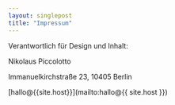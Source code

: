 ```yaml
---
layout: singlepost
title: "Impressum"
---
```


Verantwortlich für Design und Inhalt:

Nikolaus Piccolotto

Immanuelkirchstraße 23, 10405 Berlin

[hallo@{{site.host}}](mailto:hallo@{{ site.host }})